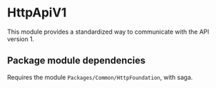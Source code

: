 # HttpApiV1
This module provides a standardized way to communicate with the API version 1.

## Package module dependencies 
Requires the module `Packages/Common/HttpFoundation`, with saga.